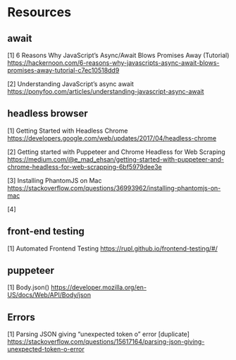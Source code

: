 # Resources
## await
[1] 6 Reasons Why JavaScript’s Async/Await Blows Promises Away (Tutorial)
https://hackernoon.com/6-reasons-why-javascripts-async-await-blows-promises-away-tutorial-c7ec10518dd9 <br>

[2] Understanding JavaScript’s async await
https://ponyfoo.com/articles/understanding-javascript-async-await <br>

## headless browser
[1] Getting Started with Headless Chrome
https://developers.google.com/web/updates/2017/04/headless-chrome <br>

[2] Getting started with Puppeteer and Chrome Headless for Web Scraping
https://medium.com/@e_mad_ehsan/getting-started-with-puppeteer-and-chrome-headless-for-web-scrapping-6bf5979dee3e <br>

[3] Installing PhantomJS on Mac
https://stackoverflow.com/questions/36993962/installing-phantomjs-on-mac <br>

[4] 

## front-end testing
[1] Automated Frontend Testing
https://rupl.github.io/frontend-testing/#/  <br>

## puppeteer
[1] Body.json()
https://developer.mozilla.org/en-US/docs/Web/API/Body/json <br>


## Errors
[1] Parsing JSON giving “unexpected token o” error [duplicate]
https://stackoverflow.com/questions/15617164/parsing-json-giving-unexpected-token-o-error
